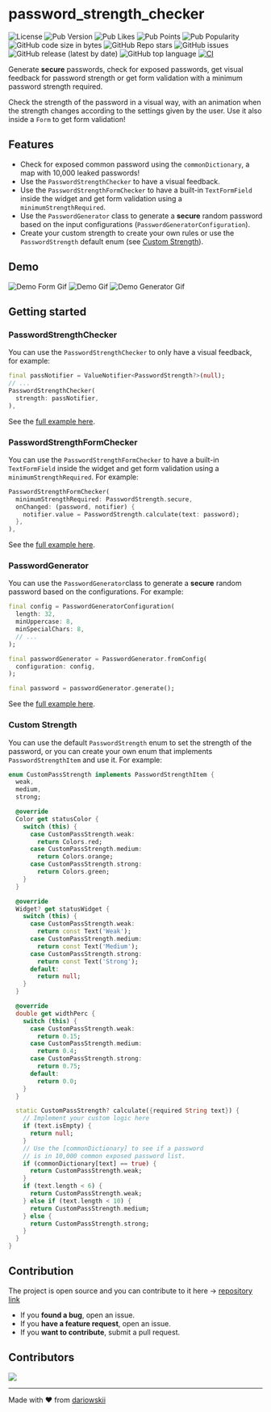 # password_strength_checker
![License](https://img.shields.io/github/license/dariowskii/password_strength_checker) ![Pub Version](https://img.shields.io/pub/v/password_strength_checker) ![Pub Likes](https://img.shields.io/pub/likes/password_strength_checker) ![Pub Points](https://img.shields.io/pub/points/password_strength_checker) ![Pub Popularity](https://img.shields.io/pub/popularity/password_strength_checker) ![GitHub code size in bytes](https://img.shields.io/github/languages/code-size/dariowskii/password_strength_checker?label=size) ![GitHub Repo stars](https://img.shields.io/github/stars/dariowskii/password_strength_checker) ![GitHub issues](https://img.shields.io/github/issues/dariowskii/password_strength_checker) ![GitHub release (latest by date)](https://img.shields.io/github/v/release/dariowskii/password_strength_checker) ![GitHub top language](https://img.shields.io/github/languages/top/dariowskii/password_strength_checker) [![CI](https://github.com/dariowskii/password_strength_checker/actions/workflows/dart.yml/badge.svg?branch=master)](https://github.com/dariowskii/password_strength_checker/actions/workflows/dart.yml)

Generate **secure** passwords, check for exposed passwords, get visual feedback for password strength or get form validation with a minimum password strength required.

Check the strength of the password in a visual way, with an animation when the strength changes according to the settings given by the user.
Use it also inside a `Form` to get form validation!

## Features

- Check for exposed common password using the `commonDictionary`, a map with 10,000 leaked passwords!
- Use the `PasswordStrengthChecker` to have a visual feedback.
- Use the `PasswordStrengthFormChecker` to have a built-in `TextFormField` inside the widget and get form validation using a `minimumStrengthRequired`.
- Use the `PasswordGenerator` class to generate a **secure** random password based on the input configurations (`PasswordGeneratorConfiguration`).
- Create your custom strength to create your own rules or use the `PasswordStrength` default enum (see [Custom Strength](#custom-strength)).

## Demo

![Demo Form Gif](./assets/demo_form.gif)
![Demo Gif](./assets/demo.gif)
![Demo Generator Gif](./assets/demo_generator.gif)

## Getting started

### PasswordStrengthChecker

You can use the `PasswordStrengthChecker` to only have a visual feedback, for example:

```dart
final passNotifier = ValueNotifier<PasswordStrength?>(null);
// ...
PasswordStrengthChecker(
  strength: passNotifier,
),
```

See the [full example here](./example/password_strength_checker_example.dart).

### PasswordStrengthFormChecker

You can use the `PasswordStrengthFormChecker` to have a built-in `TextFormField` inside the widget and get form validation using a `minimumStrengthRequired`. For example:

```dart
PasswordStrengthFormChecker(
  minimumStrengthRequired: PasswordStrength.secure,
  onChanged: (password, notifier) {
    notifier.value = PasswordStrength.calculate(text: password);
  },
),
```

See the [full example here](./example/password_strength_form_checker_example.dart).

### PasswordGenerator

You can use the `PasswordGenerator`class to generate a **secure** random password based on the configurations. For example:

```dart
final config = PasswordGeneratorConfiguration(
  length: 32,
  minUppercase: 8,
  minSpecialChars: 8,
  // ...
);

final passwordGenerator = PasswordGenerator.fromConfig(
  configuration: config,
);

final password = passwordGenerator.generate();
```

See the [full example here](./example/password_generator_example.dart).

### Custom Strength

You can use the default `PasswordStrength` enum to set the strength of the password, or you can create your own enum that implements `PasswordStrengthItem` and use it. For example:

```dart
enum CustomPassStrength implements PasswordStrengthItem {
  weak,
  medium,
  strong;

  @override
  Color get statusColor {
    switch (this) {
      case CustomPassStrength.weak:
        return Colors.red;
      case CustomPassStrength.medium:
        return Colors.orange;
      case CustomPassStrength.strong:
        return Colors.green;
    }
  }

  @override
  Widget? get statusWidget {
    switch (this) {
      case CustomPassStrength.weak:
        return const Text('Weak');
      case CustomPassStrength.medium:
        return const Text('Medium');
      case CustomPassStrength.strong:
        return const Text('Strong');
      default:
        return null;
    }
  }

  @override
  double get widthPerc {
    switch (this) {
      case CustomPassStrength.weak:
        return 0.15;
      case CustomPassStrength.medium:
        return 0.4;
      case CustomPassStrength.strong:
        return 0.75;
      default:
        return 0.0;
    }
  }

  static CustomPassStrength? calculate({required String text}) {
    // Implement your custom logic here
    if (text.isEmpty) {
      return null;
    }
    // Use the [commonDictionary] to see if a password
    // is in 10,000 common exposed password list.
    if (commonDictionary[text] == true) {
      return CustomPassStrength.weak;
    }
    if (text.length < 6) {
      return CustomPassStrength.weak;
    } else if (text.length < 10) {
      return CustomPassStrength.medium;
    } else {
      return CustomPassStrength.strong;
    }
  }
}
```

## Contribution

The project is open source and you can contribute to it here -> [repository link](https://github.com/dariowskii/password_strength_checker)

- If you **found a bug**, open an issue.
- If you **have a feature request**, open an issue.
- If you **want to contribute**, submit a pull request.

## Contributors

<a href="https://github.com/dariowskii/password_strength_checker/graphs/contributors">
  <img src="https://contrib.rocks/image?repo=dariowskii/password_strength_checker" />
</a>

---

Made with ❤️ from [dariowskii](https://www.linkedin.com/in/dario-varriale/)